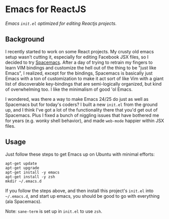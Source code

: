 # Emacs for ReactJS

_Emacs `init.el` optimized for editing Reactjs projects._

## Background

I recently started to work on some React projects. My crusty old emacs setup wasn't cutting it, especially for editing Facebook JSX files, so I decided to try [Spacemacs](http://spacemacs.org/).  After a day of trying to retrain my fingers to learn VIM bindings and customize the hell out of the thing to be "just like Emacs", I realized, except for the bindings, Spacemacs is basically just Emacs with a ton of customization to make it act sort of like Vim with a giant list of discoverable key-bindings that are semi-logically organized, but kind of overwhelming too. I like the minimalism of good 'ol Emacs.

I wondered, was there a way to make Emacs 24/25 do just as well as Spacemacs but for today's coders?  I built a new `init.el` from the ground up, and I think I've got a lot of the functionality there that you'd get out of Spacemacs. Plus I fixed a bunch of niggling issues that have bothered me for years (e.g. wonky shell behavior), and made `web-mode` happier within JSX files.  

## Usage

Just follow these steps to get Emacs up on Ubuntu with minimal efforts:

```
apt-get update
apt-get upgrade
apt-get install -y emacs
apt-get install -y zsh
mkdir ~/.emacs.d
```

If you follow the steps above, and then install this project's `init.el` into `~/.emacs.d`, and start up emacs,  you should be good to go with everything (ala Spacemacs).

Note: `sane-term` is set up in `init.el` to use `zsh`.
